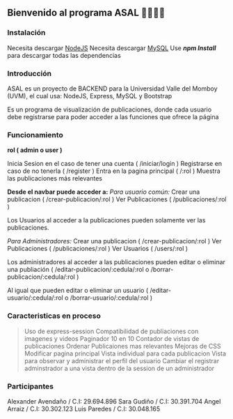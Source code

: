 ## Bienvenido al programa ASAL 👨‍💻👩‍💻

### Instalación
Necesita descargar [NodeJS](https://nodejs.org/es/ "NodeJS")
Necesita descargar [MySQL](https://dev.mysql.com/downloads/mysql/ "MySQL")
Use  ***npm Install*** para descargar todas las dependencias

### Introducción
ASAL es un proyecto de BACKEND para la Universidad Valle del Momboy (UVM), el cual usa: NodeJS, Express, MySQL y Bootstrap

Es un programa de visualización de publicaciones, donde cada usuario debe registrarse para poder acceder a las funciones que ofrece la página

### Funcionamiento
**rol ( admin o user )**

Inicia Sesion en el caso de tener una cuenta ( /iniciar/login )
Registrarse en caso de no tenerla ( /register )
Entra en la pagina principal ( /:rol )
Muestra las publicaciones más relevantes

**Desde el navbar puede acceder a:**
*Para usuario común:*
Crear una publicacion ( /crear-publicacion/:rol )
Ver Publicaciones ( /publicaciones/:rol )

Los Usuarios al acceder a la publicaciones pueden solamente ver las publicaciones.

*Para Administradores:*
Crear una publicacion ( /crear-publicacion/:rol )
Ver Publicaciones ( /publicaciones/:rol )
Ver Usuarios ( /users/:rol )

Los administradores al acceder a las publicaciones pueden editar o eliminar una publiación ( /editar-publicacion/:cedula/:rol o /borrar-publicacion/:cedula/:rol )

Al igual que pueden editar o eliminar un usuario ( /editar-usuario/:cedula/:rol o /borrar-usuario/:cedula/:rol )

### Caracteristicas en proceso
> Uso de express-session
> Compatibilidad de publiaciones con imagenes y videos
> Paginador 10 en 10
> Contador de vistas de publicaciones
> Ordenar Publicaiones mas relevantes
> Mejoras de CSS
> Modificar pagina principal
> Vista individual para cada publicacion
> Vista para observar y administrar el perfil del usuario
> Cambiar el registrar adminstrador a una vista dentro de la session de un administrador

### Participantes
Alexander Avendaño / C.I: 29.694.896
Sara Gudiño / C.I: 30.391.704
Angel Arraiz / C.I: 30.302.123
Luis Paredes / C.I: 30.048.165